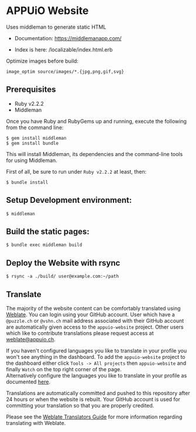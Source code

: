 # APPUiO Website

Uses middleman to generate static HTML

* Documentation: https://middlemanapp.com/

* Index is here: /localizable/index.html.erb

Optimize images before build:

    image_optim source/images/*.{jpg,png,gif,svg}

## Prerequisites

* Ruby v2.2.2
* Middleman

Once you have Ruby and RubyGems up and running, execute the following from the command line:

    $ gem install middleman
    $ gem install bundle

This will install Middleman, its dependencies and the command-line tools for using Middleman.

First of all, be sure to run under ```Ruby v2.2.2``` at least, then:

    $ bundle install

## Setup Development environment:
    
    $ middleman

## Build the static pages:

    $ bundle exec middleman build
    
    
## Deploy the Website with rsync

    $ rsync -a ./build/ user@example.com:~/path

## Translate

The majority of the website content can be comfortably translated using [Weblate](https://weblate.appuio.ch).
You can login using your GitHub account. User which have a `@puzzle.ch` or `@vshn.ch` mail address associated
with their GitHub account are automatically given access to the `appuio-website` project. Other users which
like to contribute translations please request access at 
[weblate@appuio.ch](mailto:weblate@appuio.ch?subject=Request%20Access%20to%20appuio-website%20project).

If you haven't configured languages you like to translate in your profile you won't see anything in 
the dashboard. To add the `appuio-website` project to the dashboard either click `Tools -> All projects`
then `appuio-website` and finally `Watch` on the top right corner of the page.  
Alternatively configure the languages you like to translate in your profile as documented
[here](https://docs.weblate.org/en/latest/user/profile.html).

Translations are automatically committed and pushed to this repository after 24 hours or when the
website is rebuilt. Your GitHub account is used for committing your translation so that you are properly
credited.

Please see the [Weblate Translators Guide](https://docs.weblate.org/en/latest/user/index.html) for
more information regarding translating with Weblate.
